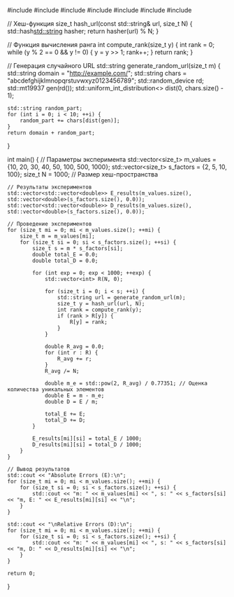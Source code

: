 #include <iostream>
#include <vector>
#include <string>
#include <functional>
#include <algorithm>
#include <cmath>
#include <random>

// Хеш-функция
size_t hash_url(const std::string& url, size_t N) {
    std::hash<std::string> hasher;
    return hasher(url) % N;
}

// Функция вычисления ранга
int compute_rank(size_t y) {
    int rank = 0;
    while (y % 2 == 0 && y != 0) {
        y = y >> 1;
        rank++;
    }
    return rank;
}

// Генерация случайного URL
std::string generate_random_url(size_t m) {
    std::string domain = "http://example.com/";
    std::string chars = "abcdefghijklmnopqrstuvwxyz0123456789";
    std::random_device rd;
    std::mt19937 gen(rd());
    std::uniform_int_distribution<> dist(0, chars.size() - 1);

    std::string random_part;
    for (int i = 0; i < 10; ++i) {
        random_part += chars[dist(gen)];
    }
    return domain + random_part;
}

int main() {
    // Параметры эксперимента
    std::vector<size_t> m_values = {10, 20, 30, 40, 50, 100, 500, 1000};
    std::vector<size_t> s_factors = {2, 5, 10, 100};
    size_t N = 1000; // Размер хеш-пространства

    // Результаты экспериментов
    std::vector<std::vector<double>> E_results(m_values.size(), std::vector<double>(s_factors.size(), 0.0));
    std::vector<std::vector<double>> D_results(m_values.size(), std::vector<double>(s_factors.size(), 0.0));

    // Проведение экспериментов
    for (size_t mi = 0; mi < m_values.size(); ++mi) {
        size_t m = m_values[mi];
        for (size_t si = 0; si < s_factors.size(); ++si) {
            size_t s = m * s_factors[si];
            double total_E = 0.0;
            double total_D = 0.0;

            for (int exp = 0; exp < 1000; ++exp) {
                std::vector<int> R(N, 0);

                for (size_t i = 0; i < s; ++i) {
                    std::string url = generate_random_url(m);
                    size_t y = hash_url(url, N);
                    int rank = compute_rank(y);
                    if (rank > R[y]) {
                        R[y] = rank;
                    }
                }

                double R_avg = 0.0;
                for (int r : R) {
                    R_avg += r;
                }
                R_avg /= N;

                double m_e = std::pow(2, R_avg) / 0.77351; // Оценка количества уникальных элементов
                double E = m - m_e;
                double D = E / m;

                total_E += E;
                total_D += D;
            }

            E_results[mi][si] = total_E / 1000;
            D_results[mi][si] = total_D / 1000;
        }
    }

    // Вывод результатов
    std::cout << "Absolute Errors (E):\n";
    for (size_t mi = 0; mi < m_values.size(); ++mi) {
        for (size_t si = 0; si < s_factors.size(); ++si) {
            std::cout << "m: " << m_values[mi] << ", s: " << s_factors[si] << "m, E: " << E_results[mi][si] << "\n";
        }
    }

    std::cout << "\nRelative Errors (D):\n";
    for (size_t mi = 0; mi < m_values.size(); ++mi) {
        for (size_t si = 0; si < s_factors.size(); ++si) {
            std::cout << "m: " << m_values[mi] << ", s: " << s_factors[si] << "m, D: " << D_results[mi][si] << "\n";
        }
    }

    return 0;
}